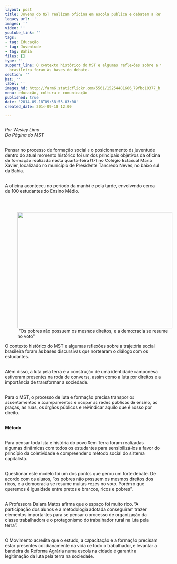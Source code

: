 ```yaml
---
layout: post
title: Jovens do MST realizam oficina em escola pública e debatem a Reforma Agrária
legacy_url: ''
images: ''
video: ''
youtube_link: ''
tags:
- tag: Educação
- tag: Juventude
- tag: Bahia
files: []
type: ''
support_line: O contexto histórico do MST e algumas reflexões sobre a trajetória social
  brasileira foram às bases do debate.
section: ''
hat: ''
label: ''
images_hd: http://farm6.staticflickr.com/5561/15254481666_79fbc10377_b.jpg
menu: educação, cultura e comunicação
published: true
date: '2014-09-18T09:38:53-03:00'
created_date: 2014-09-18 12:00

---
```

<p><em><img alt="" src="http://farm6.staticflickr.com/5561/15254481666_79fbc10377_b.jpg" /></em></p>

<p><em>Por Wesley Lima<br />
Da P&aacute;gina do MST</em></p>

<p><br />
Pensar no processo de forma&ccedil;&atilde;o social e o posicionamento da juventude dentro do atual momento hist&oacute;rico foi um dos principais objetivos da oficina de forma&ccedil;&atilde;o realizada nesta quarta-feira (17) no Col&eacute;gio Estadual Maria Xavier, localizado no munic&iacute;pio de Presidente Tancredo Neves, no baixo sul da Bahia.</p>

<p><br />
A oficina aconteceu no per&iacute;odo da manh&atilde; e pela tarde, envolvendo cerca de 100 estudantes do Ensino M&eacute;dio.</p>

<p>&nbsp;</p>

<figure class="image" style="float:left"><img alt="" height="375" src="http://farm6.staticflickr.com/5592/15090787120_7dbdfe3568_b.jpg" width="500" />
<figcaption>&nbsp;&ldquo;Os pobres n&atilde;o possuem os mesmos direitos, e a democracia se resume no voto&quot;</figcaption>
</figure>

<p>O contexto hist&oacute;rico do MST e algumas reflex&otilde;es sobre a trajet&oacute;ria social brasileira foram &agrave;s bases discursivas que nortearam o di&aacute;logo com os estudantes.</p>

<p><br />
Al&eacute;m disso, a luta pela terra e a constru&ccedil;&atilde;o de uma identidade camponesa estiveram presentes na roda de conversa, assim como a luta por direitos e a import&acirc;ncia de transformar a sociedade.</p>

<p><br />
Para o MST, o processo de luta e forma&ccedil;&atilde;o precisa transpor os assentamentos e acampamentos e ocupar as redes p&uacute;blicas de ensino, as pra&ccedil;as, as ruas, os &oacute;rg&atilde;os p&uacute;blicos e reivindicar aquilo que &eacute; nosso por direito.</p>

<p><br />
<strong>M&eacute;todo</strong></p>

<p><br />
Para pensar toda luta e hist&oacute;ria do povo Sem Terra foram realizadas algumas din&acirc;micas com todos os estudantes para sensibiliz&aacute;-los a favor do princ&iacute;pio da coletividade e compreender o m&eacute;todo social do sistema capitalista.</p>

<p><br />
Questionar este modelo foi um dos pontos que gerou um forte debate. De acordo com os alunos, &ldquo;os pobres n&atilde;o possuem os mesmos direitos dos ricos, e a democracia se resume muitas vezes no voto. Por&eacute;m o que queremos &eacute; igualdade entre pretos e brancos, ricos e pobres&rdquo;.</p>

<p><br />
A Professora Daiana Matos afirma que o espa&ccedil;o foi muito rico. &ldquo;A participa&ccedil;&atilde;o dos alunos e a metodologia adotada conseguiram trazer elementos importantes para se pensar o processo de organiza&ccedil;&atilde;o da classe trabalhadora e o protagonismo do trabalhador rural na luta pela terra&rdquo;.</p>

<p><br />
O Movimento acredita que o estudo, a capacita&ccedil;&atilde;o e a forma&ccedil;&atilde;o precisam estar presentes cotidianamente na vida de todo o trabalhador, e levantar a bandeira da Reforma Agr&aacute;ria numa escola na cidade &eacute; garantir a legitima&ccedil;&atilde;o da luta pela terra na sociedade.</p>

<p>&nbsp;</p>

<p><img alt="" src="http://farm4.staticflickr.com/3903/15090925268_748827b713_b.jpg" /></p>
